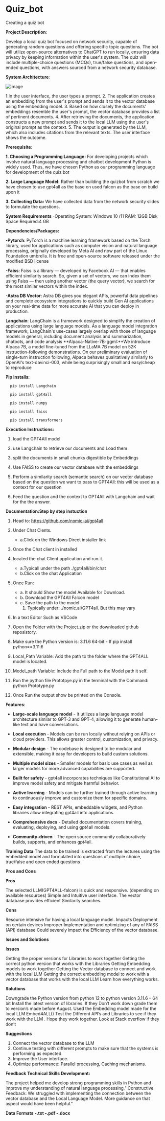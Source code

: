 # Quiz_bot
Creating a quiz bot

**Project Description**: 

Develop a local quiz bot focused on network security, capable of generating random questions and offering specific topic questions. The bot will utilize open-source alternatives to ChatGPT to run locally, ensuring data privacy by keeping information within the user's system. The quiz will include multiple-choice questions (MCQs), true/false questions, and open-ended questions, with answers sourced from a network security database.

**System Architecture**:

![image](https://github.com/Rohithkumar850/Quiz_bot/assets/85286367/d5d3d7c4-dbad-4285-8df7-c1ace0f6daf7)



1.In the user interface, the user types a prompt. 
2. The application creates an embedding from the user's prompt and sends it to the vector database using the embedding model. 
3. Based on how closely the documents' embeddings resemble the user's prompt, the vector database provides a list of pertinent documents. 
4. After retrieving the documents, the application constructs a new prompt and sends it to the local LLM using the user's original prompt as the context. 
5. The output is generated by the LLM, which also includes citations from the relevant texts. The user interface shows the outcome.

**Prerequisite**:

**1. Choosing a Programming Language:**
For developing projects which involve natural language processing and chatbot development Python is widely used. Thus, we have chosen Python as our programming language for development of the quiz bot

**2. Large Language Model:**
Rather than building the quizbot from scratch we have chosen to use gpt4all as the base on used falcon as the base on build upon it 

**3. Collecting Data:**
We have collected data from the network security slides to formulate the questions.

**System Requirements**
-Operating System:
Windows 10 /11 
RAM: 12GB
Disk Space Required:4 GB

**Dependencies/Packages:**

**-Pytorch**: PyTorch is a machine learning framework based on the Torch library, used for applications such as computer vision and natural language processing, originally developed by Meta AI and now part of the Linux Foundation umbrella. It is free and open-source software released under the modified BSD license

**-Faiss**: Faiss is a library — developed by Facebook AI — that enables efficient similarity search. So, given a set of vectors, we can index them using Faiss — then using another vector (the query vector), we search for the most similar vectors within the index.

**-Astra DB Vector**: Astra DB gives you elegant APIs, powerful data pipelines and complete ecosystem integrations to quickly build Gen AI applications on your real-time data for more accurate AI that you can deploy in production.

**Langchain**: LangChain is a framework designed to simplify the creation of applications using large language models. As a language model integration framework, LangChain's use-cases largely overlap with those of language models in general, including document analysis and summarization, chatbots, and code analysis
**Alpaca-Native-7B-ggml:**We introduce Alpaca 7B, a model fine-tuned from the LLaMA 7B model on 52K instruction-following demonstrations. On our preliminary evaluation of single-turn instruction following, Alpaca behaves qualitatively similarly to OpenAI's text-davinci-003, while being surprisingly small and easy/cheap to reproduce

**Pip installs:**

      pip install Langchain
   
      pip install gpt4all
   
      pip install numpy
   
      pip install faiss
   
      pip install transformers

**Execution Instructions:**

1. load the GPT4All model

2. use Langchain to retrieve our documents and Load them

3. split the documents in small chunks digestible by Embeddings

4. Use FAISS to create our vector database with the embeddings

5. Perform a similarity search (semantic search) on our vector database based on the question we want to pass to GPT4All: this will be used as a context for our question

6. Feed the question and the context to GPT4All with Langchain and wait for the the answer.


**Documentation:Step by step instuction**
1. Head to: https://github.com/nomic-ai/gpt4all 

2. Under Chat Clents. 
	- a.Click on the Windows Direct installer link
3. Once the Chat client in installed
4. located the chat Client application and run it.
	- a.Typicall under the path ./gpt4all/bin/chat
	- b.Click on the chat Application
5. Once Run:
	- a. It should Show the model Available for Download.
	- b. Download the GPT4All Falcon model
	- c. Save the path to the model
		 1. Typically under: ./nomic.ai/GPT4all.  But this may vary

6. In a text Editor Such as VSCode
7. Open the Folder with the Project.zip or the downloaded github reposistory.
8. Make sure the Python version is: 3.11.6 64-bit - If pip install python==3.11.6

9. Local_Path Variable: Add the path to the folder where the GPT4ALL model is located.
10. Model_path Variable: Include the Full path to the Model path it self.

11. Run the python file Prototpye.py in the terminal with the Command: python Prototype.py
12. Once Run the output show be printed on the Console.
   
**Features**:

- **Large-scale language model** - It utilizes a large language model architecture similar to GPT-3 and GPT-4, allowing it to generate human-like text and have conversations.

- **Local execution** - Models can be run locally without relying on APIs or cloud providers. This allows greater control, customization, and privacy.

- **Modular design** - The codebase is designed to be modular and extensible, making it easy for developers to build custom solutions.

- **Multiple model sizes** - Smaller models for basic use cases as well as larger models for more advanced capabilities are supported.

- **Built for safety** - gpt4all incorporates techniques like Constitutional AI to improve model safety and mitigate harmful behavior.

- **Active learning** - Models can be further trained through active learning to continuously improve and customize them for specific domains.

- **Easy integration** - REST APIs, embeddable widgets, and Python libraries allow integrating gpt4all into applications.

- **Comprehensive docs** - Detailed documentation covers training, evaluating, deploying, and using gpt4all models.

- **Community-driven** - The open source community collaboratively builds, supports, and enhances gpt4all.

**Training Data**
The data to be trained is extracted from the lectures using the embedded model and formulated into questions of multiple choice, true/false and open ended questions

**Pros and Cons**

**Pros**

The selected LLM(GPT4ALL-falcon) is quick and responsive. (depending on available resources)
Simple and Intuitive user interface.
The vector database provides efficient Similarity searches.

**Cons**

Resource intensive for having a local language model.
Impacts Deployment on certain devices
Improper Implementation and optimizing of any of FAISS (API) database Could severely impact the Efficiency of the vector database.

**Issues and Solutions**

**Issues**

Getting the proper versions for Libraries to work together
Getting the correct python version that works with the Libraries
Getting Embedding models to work together
Getting the Vector database to connect and work with the local LLM
Getting the correct embedding model to work with a vector database that works with the local LLM
Learn how everything works.

**Solutions**

Downgrade the Python version from python 12 to python version 3.11.6 – 64 bit
Install the latest version of libraries.
If they Don’t work down grade them to version’s made before August.
Used the Embedding model made for the local LLM Embed4ALL()
Test the Different API’s and Libraries to see if they work with the LLM .
Hope they work together. 
Look at Stack overflow if they don’t

**Suggestions**
1. Connect the vector database to the LLM
2. Continue testing with different prompts to make sure that the systems is performing as expected.
3. Improve the User interface.
4. Optimize performance:
      Parallel processing, Caching mechanisms.

**Feedback**
**Technical Skills Development:**

   The project helped me develop strong programming skills in Python and improve my understanding of natural language processing."
Constructive Feedback: We struggled with implementing the connection between the vector database and the Local Language Model. More guidance on that aspect would have been helpful."


**Data Formats**
**-.txt
-.pdf
-.docx**

